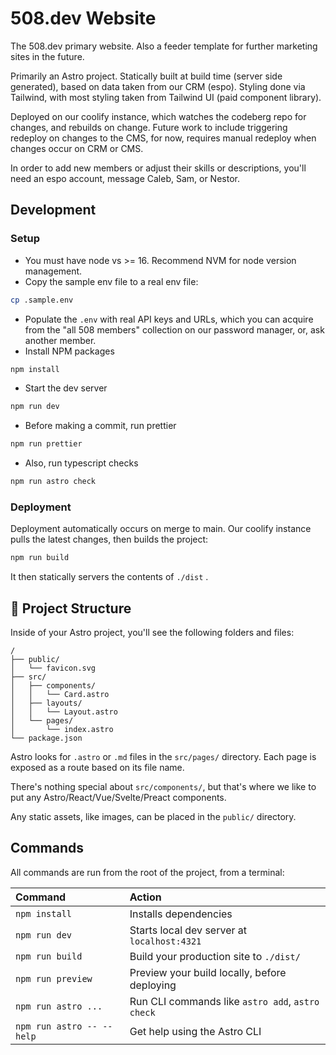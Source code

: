 # 508.dev Website

The 508.dev primary website. Also a feeder template for further marketing sites in the future.

Primarily an Astro project. Statically built at build time (server side generated), based on data
taken from our CRM (espo). Styling done via Tailwind, with most styling taken
from Tailwind UI (paid component library).

Deployed on our coolify instance, which watches the codeberg repo for changes, and rebuilds on change.
Future work to include triggering redeploy on changes to the CMS, for now, requires manual redeploy
when changes occur on CRM or CMS.

In order to add new members or adjust their skills or descriptions, you'll need an espo account, message Caleb, Sam, or Nestor.

## Development

### Setup

- You must have node vs >= 16. Recommend NVM for node version management.
- Copy the sample env file to a real env file:

```bash
cp .sample.env
```

- Populate the `.env` with real API keys and URLs, which you can acquire from the "all 508 members" collection on our password manager, or, ask another member.
- Install NPM packages

```bash
npm install
```

- Start the dev server

```bash
npm run dev
```

- Before making a commit, run prettier

```bash
npm run prettier
```

- Also, run typescript checks

```bash
npm run astro check
```

### Deployment

Deployment automatically occurs on merge to main. Our coolify instance pulls the latest
changes, then builds the project:

```bash
npm run build
```

It then statically servers the contents of `./dist` .

## 🚀 Project Structure

Inside of your Astro project, you'll see the following folders and files:

```text
/
├── public/
│   └── favicon.svg
├── src/
│   ├── components/
│   │   └── Card.astro
│   ├── layouts/
│   │   └── Layout.astro
│   └── pages/
│       └── index.astro
└── package.json
```

Astro looks for `.astro` or `.md` files in the `src/pages/` directory. Each page is exposed as a route based on its file name.

There's nothing special about `src/components/`, but that's where we like to put any Astro/React/Vue/Svelte/Preact components.

Any static assets, like images, can be placed in the `public/` directory.

## Commands

All commands are run from the root of the project, from a terminal:

| Command                   | Action                                           |
| :------------------------ | :----------------------------------------------- |
| `npm install`             | Installs dependencies                            |
| `npm run dev`             | Starts local dev server at `localhost:4321`      |
| `npm run build`           | Build your production site to `./dist/`          |
| `npm run preview`         | Preview your build locally, before deploying     |
| `npm run astro ...`       | Run CLI commands like `astro add`, `astro check` |
| `npm run astro -- --help` | Get help using the Astro CLI                     |
